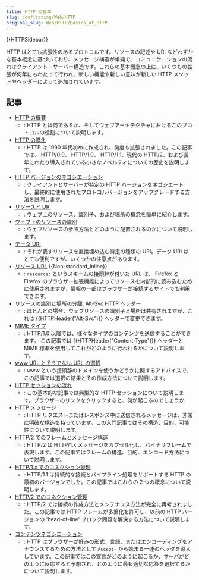 ```yaml
---
title: HTTP の基本
slug: conflicting/Web/HTTP
original_slug: Web/HTTP/Basics_of_HTTP
---
```


{{HTTPSidebar}}

HTTP はとても拡張性のあるプロトコルです。リソースの記述や URI などわずかな基本概念に基づいており、メッセージ構造が単純で、コミュニケーションの流れはクライアント・サーバー構造です。これらの基本概念の上に、いくつもの拡張が何年にもわたって行われ、新しい機能や新しい意味が新しい HTTP メソッドやヘッダーによって追加されています。

## 記事

- [HTTP の概要](/ja/docs/Web/HTTP/Overview)
  - : HTTP とは何であるか、そしてウェブアーキテクチャにおけるこのプロトコルの役割について説明します。
- [HTTP の進化](/ja/docs/Web/HTTP/Basics_of_HTTP/Evolution_of_HTTP)
  - : HTTP は 1990 年代初めに作成され、何度も拡張されました。この記事では、 HTTP/0.9、 HTTP/1.0、 HTTP/1.1、現代の HTTP/2、および長年にわたり導入されている小さなノベルティについての歴史を説明します。
- [HTTP バージョンのネゴシエーション](/ja/docs/Web/HTTP/Basics_of_HTTP/Negotiating_an_HTTP_version)
  - : クライアントとサーバーが特定の HTTP バージョンをネゴシエートし、最終的に使用されたプロトコルバージョンをアップグレードする方法を説明します。
- [リソースと URI](/ja/docs/Web/HTTP/Resources_and_URIs)
  - : ウェブ上のリソース、識別子、および場所の概念を簡単に紹介します。
- [ウェブ上のリソースの識別](/ja/docs/Web/HTTP/Basics_of_HTTP/Identifying_resources_on_the_Web)
  - : ウェブリソースの参照方法とどのように配置されるのかについて説明します。
- [データ URI](/ja/docs/Web/HTTP/Basics_of_HTTP/Data_URIs)
  - : それが表すリソースを直接埋め込む特定の種類の URI。データ URI はとても便利ですが、いくつかの注意点があります。
- [リソース URL](/ja/docs/Web/HTTP/Basics_of_HTTP/Resource_URLs) {{Non-standard_Inline}}
  - : `resource:` というスキームの接頭辞が付いた URL は、 Firefox と Firefox のブラウザー拡張機能によってリソースを内部的に読み込むために使用されますが、情報の一部はブラウザーが接続するサイトでも利用できます。
- リソースの識別と場所の分離: Alt-Svc HTTP ヘッダー
  - : ほとんどの場合、ウェブリソースの識別子と場所は共有されますが、これは {{HTTPHeader("Alt-Svc")}} ヘッダーで変更できます。
- [MIME タイプ](/ja/docs/Web/HTTP/Basics_of_HTTP/MIME_types)
  - : HTTP/1.0 以降では、様々なタイプのコンテンツを送信することができます。 この記事では {{HTTPHeader("Content-Type")}} ヘッダーと MIME 標準を使用してこれがどのように行われるかについて説明します。
- [www URL とそうでない URL の選択](/ja/docs/Web/HTTP/Basics_of_HTTP/Choosing_between_www_and_non-www_URLs)
  - : www という接頭辞のドメインを使うかどうかに関するアドバイスで、この記事では選択の結果とその作成方法について説明します。
- [HTTP セッションの流れ](/ja/docs/Web/HTTP/Flow_of_an_HTTP_session)
  - : この基本的な記事では典型的な HTTP セッションについて説明します。ブラウザーのリンクをクリックすると、何が起こるのでしょうか
- [HTTP メッセージ](/ja/docs/Web/HTTP/Messages)
  - : HTTP リクエストまたはレスポンス中に送信されるメッセージは、非常に明確な構造を持っています。この入門記事ではその構造、目的、可能性について説明します。
- [HTTP/2 でのフレームとメッセージ構造](</ja/docs/Web/HTTP/Frame and message structure in HTTP_2>)
  - : HTTP/2 は HTTP/1.x メッセージをカプセル化し、バイナリフレームで表現します。この記事ではフレームの構造、目的、エンコード方法について説明します。
- [HTTP/1.x でのコネクション管理](/ja/docs/Web/HTTP/Connection_management_in_HTTP_1.x)
  - : HTTP/1.1 は持続的な接続とパイプライン処理をサポートする HTTP の最初のバージョンでした。この記事ではこれらの 2 つの概念について説明します。
- [HTTP/2 でのコネクション管理](/ja/docs/Web/HTTP/Connection_management_in_HTTP_2)
  - : HTTP/2 では接続の作成方法とメンテナンス方法が完全に再考されました。この記事では HTTP フレームが多重化を許可し、以前の HTTP バージョンの 'head-of-line' ブロック問題を解決する方法について説明します。
- [コンテンツネゴシエーション](/ja/docs/Web/HTTP/Content_negotiation)
  - : HTTP はブラウザーが好みの形式、言語、またはエンコーディングをアナウンスするための方法として `Accept-` から始まる一連のヘッダを導入しています。この記事ではこの宣言がどのように起こるか、サーバがどのように反応すると予想され、どのように最も適切な応答を選択するかについて説明します。
